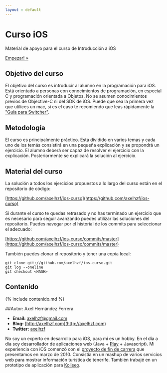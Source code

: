 ```yaml
---
layout : default
---
```


<div class="hero-unit">
    <h1>Curso iOS</h1>    
    <p>
    	Material de apoyo para el curso de Introducción a iOS
    </p>	
    <p><a href="helloworld.html" class="btn btn-primary btn-large">Empezar! »</a></p>
</div>

## Objetivo del curso

El objetivo del curso es introducir al alumno en la programación para iOS. Está orientado a personas con conocimientos de programación, en especial C y programación orientada a Objetos. No se asumen conocimientos previos de Objective-C ni del SDK de iOS. Puede que sea la primera vez que utilices un mac, si es el caso te recomiendo que leas rápidamente la ["Guía para Switcher"](http://www.applesfera.com/os-x/tu-primer-mac-guia-rapida-para-antiguos-usuarios-de-windows).

## Metodología

El curso es principalmente práctico. Está dividido en varios temas y cada uno de los temás consistirá en una pequeña explicación y se propondrá un ejercicio. El alumno deberá ser capaz de resolver el ejercicio con la explicación. Posteriormente se explicará la solución al ejercicio.

## Material del curso

La solución a todos los ejercicios propuestos a lo largo del curso están en el repositorio de código:

[https://github.com/axelhzf/ios-curso](https://github.com/axelhzf/ios-curso)

Si durante el curso te quedas retrasado y no has terminado un ejercicio que es necesario para seguir avanzando puedes utilizar las soluciones del repositorio. Puedes navegar por el historial de los commits para seleccionar el adecuado:

[https://github.com/axelhzf/ios-curso/commits/master](https://github.com/axelhzf/ios-curso/commits/master)

También puedes clonar el repositorio y tener una copia local:

	git clone git://github.com/axelhzf/ios-curso.git
	git log --oneline 
	git checkout <HASH>

## Contenido

<div class="indexContent">
{% include contenido.md %}
</div>

##Autor: Axel Hernández Ferrera
* **Email:** [axelhzf@gmail.com](mailto:axelhzf@gmail.com)
* **Blog:** [http://axelhzf.com](http://axelhzf.com)
* **Twitter:** [axelhzf](http://www.twitter.com/axelhzf)

No soy un experto en desarrollo para iOS, para mi es un hobby. En el día a día soy desarrollador de aplicaciones web (Java + [Play](http://axelhzf.github.com/curso-play) + Javascript). Mi experiencia con iOS comenzó con el [proyecto de fin de carrera](https://vimeo.com/11375913) que presentamos en marzo de 2010. Consistía en un mashup de varios servicios web para mostrar información turística de tenerife. También trabajé en un prototipo de aplicación para [Koliseo](koliseo.com).
